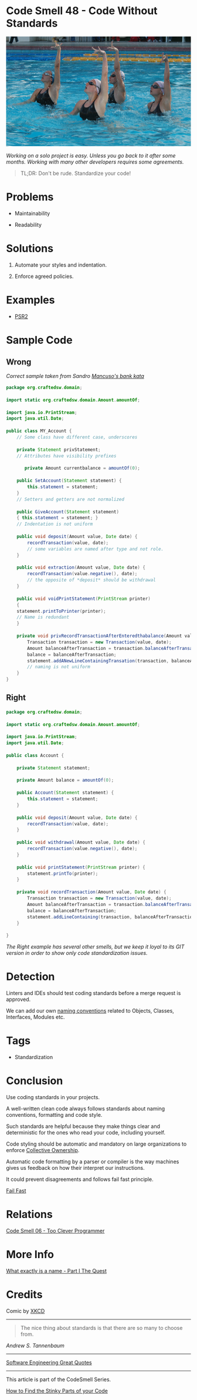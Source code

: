 # Code Smell 48 - Code Without Standards

![Code Smell 48 - Code Without Standards](Code%20Smell%2048%20-%20Code%20Without%20Standards.jpg)

*Working on a solo project is easy. Unless you go back to it after some months. Working with many other developers requires some agreements.*

> TL;DR:  Don't be rude. Standardize your code!

# Problems

- Maintainability

- Readability

# Solutions

1. Automate your styles and indentation.

2. Enforce agreed policies.

# Examples

- [PSR2](https://www.php-fig.org/psr/psr-2/)

# Sample Code

## Wrong

*Correct sample taken from Sandro [Mancuso's bank kata](https://github.com/sandromancuso/Bank-kata/blob/master/src/main/java/org/craftedsw/domain/Account.java)*

[Gist Url]: # (https://gist.github.com/mcsee/ef87aec745f654878ce71c844f786f17)
```java
package org.craftedsw.domain;

import static org.craftedsw.domain.Amount.amountOf;

import java.io.PrintStream;
import java.util.Date;

public class MY_Account {
	// Some class have different case, underscores

	private Statement privStatement; 
	// Attributes have visibility prefixes
	
	   private Amount currentbalance = amountOf(0);

	public SetAccount(Statement statement) {
		this.statement = statement;
	}
	// Setters and getters are not normalized
	
	public GiveAccount(Statement statement) 
	{ this.statement = statement; }
	// Indentation is not uniform

	public void deposit(Amount value, Date date) {
		recordTransaction(value, date);
		// some variables are named after type and not role.
	} 

	public void extraction(Amount value, Date date) {
		recordTransaction(value.negative(), date);
		// the opposite of *deposit* should be withdrawal
	}

	public void voidPrintStatement(PrintStream printer) 
	{
	statement.printToPrinter(printer);
	// Name is redundant
	}

	private void privRecordTransactionAfterEnteredthabalance(Amount value, Date date) {
		Transaction transaction = new Transaction(value, date);
		Amount balanceAfterTransaction = transaction.balanceAfterTransaction(balance);
		balance = balanceAfterTransaction;
		statement.addANewLineContainingTransation(transaction, balanceAfterTransaction);
		// naming is not uniform
	}	
}
```

## Right

[Gist Url]: # (https://gist.github.com/mcsee/55ade1bd7d835ef3804e86b55ec3abaa)
```java
package org.craftedsw.domain;

import static org.craftedsw.domain.Amount.amountOf;

import java.io.PrintStream;
import java.util.Date;

public class Account {

	private Statement statement;
	
	private Amount balance = amountOf(0);

	public Account(Statement statement) {
		this.statement = statement;
	}

	public void deposit(Amount value, Date date) {
		recordTransaction(value, date);
	} 

	public void withdrawal(Amount value, Date date) {
		recordTransaction(value.negative(), date);
	}

	public void printStatement(PrintStream printer) {
		statement.printTo(printer);
	}

	private void recordTransaction(Amount value, Date date) {
		Transaction transaction = new Transaction(value, date);
		Amount balanceAfterTransaction = transaction.balanceAfterTransaction(balance);
		balance = balanceAfterTransaction;
		statement.addLineContaining(transaction, balanceAfterTransaction);
	}
	
}
```

*The Right example has several other smells, but we keep it loyal to its GIT version in order to show only code standardization issues.*

# Detection

Linters and IDEs should test coding standards before a merge request is approved.

We can add our own [naming conventions](https://github.com/mcsee/Software-Design-Articles/tree/main/Articles/Theory/What%20exactly%20is%20a%20name%20-%20Part%20I%20The%20Quest/readme.md) related to Objects, Classes, Interfaces, Modules etc.

# Tags

- Standardization

# Conclusion

Use coding standards in your projects.

A well-written clean code always follows standards about naming conventions, formatting and code style.

Such standards are helpful because they make things clear and deterministic for the ones who read your code, including yourself.

Code styling should be automatic and mandatory on large organizations to enforce [Collective Ownership](https://wiki.c2.com/?CollectiveCodeOwnership).

Automatic code formatting by a parser or compiler is the way machines gives us feedback on how their interpret our instructions.

It could prevent disagreements and follows fail fast principle.

[Fail Fast](https://github.com/mcsee/Software-Design-Articles/tree/main/Articles/Theory/Fail%20Fast/readme.md)

# Relations

[Code Smell 06 - Too Clever Programmer](https://github.com/mcsee/Software-Design-Articles/tree/main/Articles/Code%20Smells/Code%20Smell%2006%20-%20Too%20Clever%20Programmer/readme.md)

# More Info

[What exactly is a name - Part I The Quest](https://github.com/mcsee/Software-Design-Articles/tree/main/Articles/Theory/What%20exactly%20is%20a%20name%20-%20Part%20I%20The%20Quest/readme.md)

# Credits

Comic by [XKCD](https://xkcd.com/927/)

* * *

> The nice thing about standards is that there are so many to choose from. 

_Andrew S. Tannenbaum_
 
* * *
 
[Software Engineering Great Quotes](https://github.com/mcsee/Software-Design-Articles/tree/main/Articles/Quotes/Software%20Engineering%20Great%20Quotes/readme.md)

* * *

This article is part of the CodeSmell Series.

[How to Find the Stinky Parts of your Code](https://github.com/mcsee/Software-Design-Articles/tree/main/Articles/Code%20Smells/How%20to%20Find%20the%20Stinky%20parts%20of%20your%20Code/readme.md)
